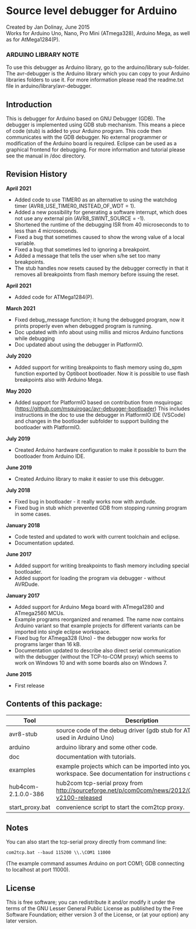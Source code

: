 # Source level debugger for Arduino
Created by Jan Dolinay, June 2015<br/>
Works for Arduino Uno, Nano, Pro Mini (ATmega328), Arduino Mega, as well as
for AtMega1284(P).

### ARDUINO LIBRARY NOTE
To use this debugger as Arduino library, go to the arduino/library sub-folder. The avr-debugger is the Arduino library which you can copy to your Arduino libraries folders to use it. For more information please read the readme.txt file in arduino/library/avr-debugger.

## Introduction
This is debugger for Arduino based on GNU Debugger (GDB). The debugger is implemented using GDB stub mechanism. This means a piece of code (stub) is added to your Arduino program. This code then communicates with the GDB debugger. No external programmer or modification of the Arduino board is required. Eclipse can be used as a graphical frontend for debugging. For more information and tutorial please see the manual in /doc directory.

## Revision History
**April 2021**
+ Added code to use TIMER0 as an alternative to using the watchdog
timer (AVR8\_USE\_TIMER0\_INSTEAD\_OF\_WDT = 1).
+ Added a new possibility for generating a software interrupt, which does not use any external pin (AVR8\_SWINT\_SOURCE = -1).
+ Shortened the runtime of the debugging ISR from 40 microseconds to
to less than 4 microseconds.
+ Fixed a bug that sometimes caused to show the wrong value of a local
variable.
+ Fixed a bug that sometimes led to ignoring a breakpoint.
+ Added a message that tells the user when s/he set too many
breakpoints.
+ The stub handles now resets caused by the debugger correctly in that it
  removes all breakpoints from flash memory before issuing the reset.

**April 2021**
+ Added code for ATMega1284(P). 

**March 2021**
+ Fixed debug_message function; it hung the debugged program, now it prints properly even when debugged program is running.
+ Doc updated with info about using millis and micros Arduino functions while debugging
+ Doc updated about using the debugger in PlatformIO.

**July 2020**
+ Added support for writing breakpoints to flash memory using do_spm function exported by Optiboot bootloader. Now it is possible to use flash breakpoints also with Arduino Mega.

**May 2020**
+ Added support for PlatformIO based on contribution from msquirogac (https://github.com/msquirogac/avr-debugger-bootloader)
 This includes instructions in the doc to use the debugger in PlatformIO IDE (VSCode) and changes in the bootloader subfolder
 to support building the bootloader with PlatformIO.
 
**July 2019**
+ Created Arduino hardware configuration to make it possible to burn the bootloader from Arduino IDE.

**June 2019**
+ Created Arduino library to make it easier to use this debugger.

**July 2018**
+ Fixed bug in bootloader - it really works now with avrdude.
+ Fixed bug in stub which prevented GDB from stopping running program in some cases.

**January 2018**
+ Code tested and updated to work with current toolchain and eclipse.
+ Documentation updated.

**June 2017**
+ Added support for writing breakpoints to flash memory including special bootloader.
+ Added support for loading the program via debugger - without AVRDude.

**January 2017**
+ Added support for Arduino Mega board with ATmega1280 and ATmega2560 MCUs.
+ Example programs reorganized and renamed. The name now contains Arduino variant so that example projects for different variants can be imported into single eclipse workspace.
+ Fixed bug for ATmega328 (Uno) - the debugger now works for programs larger than 16 kB.
+ Documentation updated to describe also direct serial communication with the debugger (without the TCP-to-COM proxy) which seems to work on Windows 10 and with some boards also on Windows 7.

**June 2015**
+ First release

## Contents of this package:
Tool | Description
--- | ---
avr8-stub	| source code of the debug driver (gdb stub for ATmega328 used in Arduino Uno)
arduino | arduino library and some other code.
doc | documentation with tutorials.
examples | example projects which can be imported into your eclipse workspace. See documentation for instructions on use.
hub4com-2.1.0.0-386 | hub2com tcp-serial proxy from http://sourceforge.net/p/com0com/news/2012/06/hub4com-v2100-released
start_proxy.bat | convenience script to start the com2tcp proxy.

## Notes
You can also start the tcp-serial proxy directly from command line:
```
com2tcp.bat --baud 115200 \\.\COM1 11000
```
(The example command assumes Arduino on port COM1; GDB connecting to localhost at port 11000).

## License
This is free software; you can redistribute it and/or modify it under the terms of the GNU Lesser General Public License as published by the Free Software Foundation; either version 3 of the License, or (at your option) any later version.
